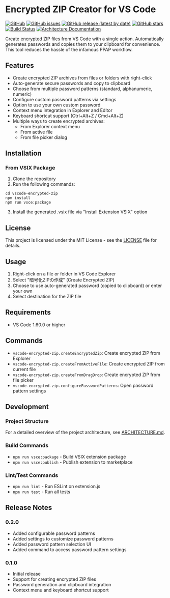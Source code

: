 # Encrypted ZIP Creator for VS Code

[![GitHub](https://img.shields.io/github/license/purpleheadz/vscode-encrypted-zip)](https://github.com/purpleheadz/vscode-encrypted-zip/blob/main/LICENSE)
[![GitHub issues](https://img.shields.io/github/issues/purpleheadz/vscode-encrypted-zip)](https://github.com/purpleheadz/vscode-encrypted-zip/issues)
[![GitHub release (latest by date)](https://img.shields.io/github/v/release/purpleheadz/vscode-encrypted-zip)](https://github.com/purpleheadz/vscode-encrypted-zip/releases)
[![GitHub stars](https://img.shields.io/github/stars/purpleheadz/vscode-encrypted-zip)](https://github.com/purpleheadz/vscode-encrypted-zip/stargazers)
[![Build Status](https://img.shields.io/github/actions/workflow/status/purpleheadz/vscode-encrypted-zip/cicd.yml?branch=main)](https://github.com/purpleheadz/vscode-encrypted-zip/actions)
[![Architecture Documentation](https://img.shields.io/badge/docs-architecture-blue)](https://github.com/purpleheadz/vscode-encrypted-zip/blob/main/ARCHITECTURE.md)

Create encrypted ZIP files from VS Code with a single action. Automatically generates passwords and copies them to your clipboard for convenience.
This tool reduces the hassle of the infamous PPAP workflow.

## Features

- Create encrypted ZIP archives from files or folders with right-click
- Auto-generate secure passwords and copy to clipboard
- Choose from multiple password patterns (standard, alphanumeric, numeric)
- Configure custom password patterns via settings
- Option to use your own custom password
- Context menu integration in Explorer and Editor
- Keyboard shortcut support (Ctrl+Alt+Z / Cmd+Alt+Z)
- Multiple ways to create encrypted archives:
  - From Explorer context menu
  - From active file
  - From file picker dialog

## Installation

### From VSIX Package
1. Clone the repository
2. Run the following commands:
```
cd vscode-encrypted-zip
npm install
npm run vsce:package
```
3. Install the generated .vsix file via "Install Extension VSIX" option

## License

This project is licensed under the MIT License - see the [LICENSE](LICENSE) file for details.

## Usage

1. Right-click on a file or folder in VS Code Explorer
2. Select "暗号化ZIPの作成" (Create Encrypted ZIP)
3. Choose to use auto-generated password (copied to clipboard) or enter your own
4. Select destination for the ZIP file

## Requirements

- VS Code 1.60.0 or higher

## Commands

- `vscode-encrypted-zip.createEncryptedZip`: Create encrypted ZIP from Explorer
- `vscode-encrypted-zip.createFromActiveFile`: Create encrypted ZIP from current file
- `vscode-encrypted-zip.createFromDragDrop`: Create encrypted ZIP from file picker
- `vscode-encrypted-zip.configurePasswordPatterns`: Open password pattern settings

## Development

### Project Structure
For a detailed overview of the project architecture, see [ARCHITECTURE.md](ARCHITECTURE.md).

### Build Commands
- `npm run vsce:package` - Build VSIX extension package
- `npm run vsce:publish` - Publish extension to marketplace

### Lint/Test Commands
- `npm run lint` - Run ESLint on extension.js
- `npm run test` - Run all tests

## Release Notes

### 0.2.0
- Added configurable password patterns
- Added settings to customize password patterns
- Added password pattern selection UI
- Added command to access password pattern settings

### 0.1.0
- Initial release
- Support for creating encrypted ZIP files
- Password generation and clipboard integration
- Context menu and keyboard shortcut support
